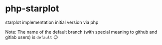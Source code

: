 # php-starplot
starplot implementation initial version via php

Note: The name of the default branch (with special meaning to github and gitlab users) is `default` :wink:

